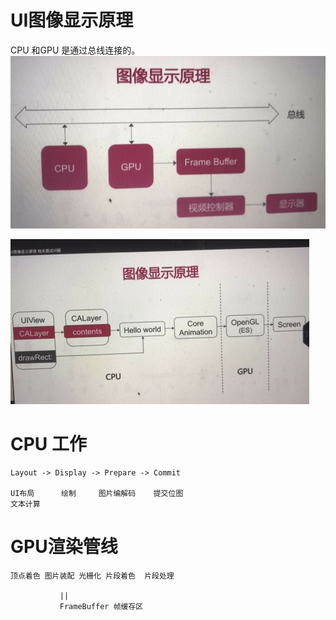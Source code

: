 # UI图像显示原理
CPU 和GPU 是通过总线连接的。
![](media/15709603905836/15709727068826.jpg)

![](media/15709603905836/15709727966854.jpg)

# CPU 工作
```
Layout -> Display -> Prepare -> Commit

UI布局      绘制     图片编解码    提交位图
文本计算
```

# GPU渲染管线
```
顶点着色 图片装配 光栅化 片段着色  片段处理

           ||
           FrameBuffer 帧缓存区
```